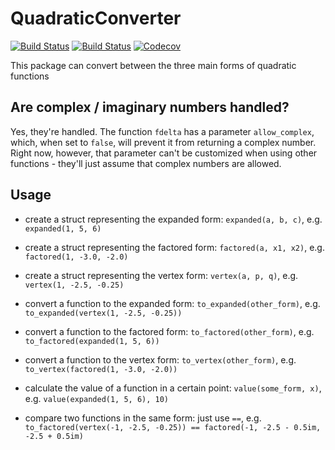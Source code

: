 # QuadraticConverter

[![Build Status](https://travis-ci.com/DarkoGNU/QuadraticConverter.jl.svg?branch=master)](https://travis-ci.com/DarkoGNU/QuadraticConverter.jl)
[![Build Status](https://ci.appveyor.com/api/projects/status/github/DarkoGNU/QuadraticConverter.jl?svg=true)](https://ci.appveyor.com/project/DarkoGNU/QuadraticConverter-jl)
[![Codecov](https://codecov.io/gh/DarkoGNU/QuadraticConverter.jl/branch/master/graph/badge.svg)](https://codecov.io/gh/DarkoGNU/QuadraticConverter.jl)

This package can convert between the three main forms of quadratic functions

## Are complex / imaginary numbers handled?

Yes, they're handled. The function `fdelta` has a parameter `allow_complex`, which, when set to `false`, will prevent it from returning a complex number.
Right now, however, that parameter can't be customized when using other functions - they'll just assume that complex numbers are allowed.

## Usage

- create a struct representing the expanded form: `expanded(a, b, c)`, e.g. `expanded(1, 5, 6)`
- create a struct representing the factored form: `factored(a, x1, x2)`, e.g. `factored(1, -3.0, -2.0)`
- create a struct representing the vertex form: `vertex(a, p, q)`, e.g. `vertex(1, -2.5, -0.25)`

- convert a function to the expanded form: `to_expanded(other_form)`, e.g. `to_expanded(vertex(1, -2.5, -0.25))`
- convert a function to the factored form: `to_factored(other_form)`, e.g. `to_factored(expanded(1, 5, 6))`
- convert a function to the vertex form: `to_vertex(other_form)`, e.g. `to_vertex(factored(1, -3.0, -2.0))`

- calculate the value of a function in a certain point: `value(some_form, x)`, e.g. `value(expanded(1, 5, 6), 10)`

- compare two functions in the same form: just use `==`, e.g. `to_factored(vertex(-1, -2.5, -0.25)) == factored(-1, -2.5 - 0.5im, -2.5 + 0.5im)`
